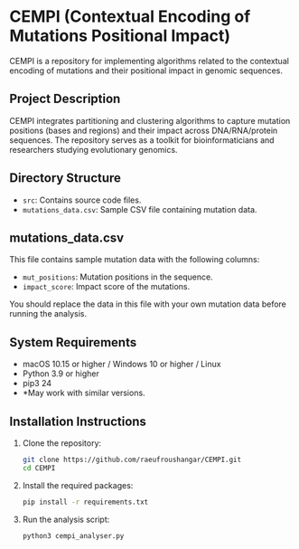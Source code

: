 # CEMPI (Contextual Encoding of Mutations Positional Impact)

CEMPI is a repository for implementing algorithms related to the contextual encoding of mutations and their positional impact in genomic sequences.

## Project Description

CEMPI integrates partitioning and clustering algorithms to capture mutation positions (bases and regions) and their impact across DNA/RNA/protein sequences. The repository serves as a toolkit for bioinformaticians and researchers studying evolutionary genomics.

## Directory Structure

- `src`: Contains source code files.
- `mutations_data.csv`: Sample CSV file containing mutation data.

## mutations_data.csv

This file contains sample mutation data with the following columns:
- `mut_positions`: Mutation positions in the sequence.
- `impact_score`: Impact score of the mutations.

You should replace the data in this file with your own mutation data before running the analysis.

## System Requirements

- macOS 10.15 or higher / Windows 10 or higher / Linux
- Python 3.9 or higher
- pip3 24
- *May work with similar versions.

## Installation Instructions

1. Clone the repository:
   ```bash
   git clone https://github.com/raeufroushangar/CEMPI.git
   cd CEMPI
2. Install the required packages:
   ```bash
   pip install -r requirements.txt
3. Run the analysis script:
   ```bash
   python3 cempi_analyser.py